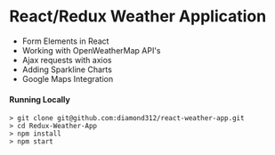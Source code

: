# React/Redux Weather Application

- Form Elements in React
- Working with OpenWeatherMap API's
- Ajax requests with axios
- Adding Sparkline Charts
- Google Maps Integration

#### Running Locally

```
> git clone git@github.com:diamond312/react-weather-app.git
> cd Redux-Weather-App
> npm install
> npm start
```
